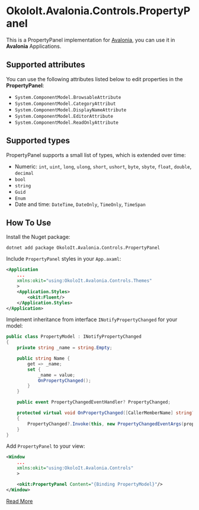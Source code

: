 ﻿# OkoloIt.Avalonia.Controls.PropertyPanel

This is a PropertyPanel implementation for [Avalonia](https://github.com/AvaloniaUI/Avalonia), you can use it in **Avalonia** Applications.

## Supported attributes

You can use the following attributes listed below to edit properties in the **PropertyPanel**:

- `System.ComponentModel.BrowsableAttribute`
- `System.ComponentModel.CategoryAttribut`
- `System.ComponentModel.DisplayNameAttribute`
- `System.ComponentModel.EditorAttribute`
- `System.ComponentModel.ReadOnlyAttribute`

## Supported types

PropertyPanel supports a small list of types, which is extended over time:

- Numeric: `int`, `uint`, `long`, `ulong`, `short`, `ushort`, `byte`, `sbyte`, `float`, `double`, `decimal`
- `bool`
- `string`
- `Guid`
- `Enum`
- Date and time: `DateTime`, `DateOnly`, `TimeOnly`, `TimeSpan`

## How To Use

Install the Nuget package:

```shell
dotnet add package OkoloIt.Avalonia.Controls.PropertyPanel
```

Include `PropertyPanel` styles in your `App.axaml`:

```xml
<Application
    ...
    xmlns:okit="using:OkoloIt.Avalonia.Controls.Themes"
    >
    <Application.Styles>
        <okit:Fluent/>
    </Application.Styles>
</Application>
```

Implement inheritance from interface `INotifyPropertyChanged` for your model:

```cs
public class PropertyModel : INotifyPropertyChanged
{
    private string _name = string.Empty;

    public string Name {
        get => _name;
        set {
            _name = value;
            OnPropertyChanged();
        }
    }

    public event PropertyChangedEventHandler? PropertyChanged;

    protected virtual void OnPropertyChanged([CallerMemberName] string? propertyName = null)
    {
        PropertyChanged?.Invoke(this, new PropertyChangedEventArgs(propertyName));
    }
}
```

Add `PropertyPanel` to your view:

```xml
<Window
    ...
    xmlns:okit="using:OkoloIt.Avalonia.Controls"
    >

    <okit:PropertyPanel Content="{Binding PropertyModel}"/>
</Window>
```

[Read More](../samples/OkoloIt.Avalonia.UiKit)

